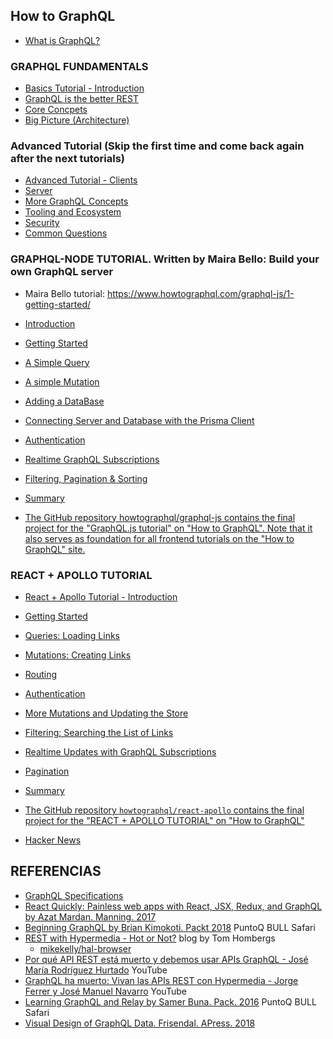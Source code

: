 
## How to GraphQL

* [What is GraphQL?](https://youtu.be/X3QM6Ap6u-4)

###  GRAPHQL FUNDAMENTALS

* [Basics Tutorial - Introduction](https://www.howtographql.com/basics/0-introduction/)
* [GraphQL is the better REST](https://www.howtographql.com/basics/1-graphql-is-the-better-rest/)
* [Core Concpets](https://www.howtographql.com/basics/2-core-concepts/)
* [Big Picture (Architecture)](https://www.howtographql.com/basics/3-big-picture/)

### Advanced Tutorial (Skip the first time and come back again after the next tutorials)

* [Advanced Tutorial - Clients](https://www.howtographql.com/advanced/0-clients/)
* [Server](https://www.howtographql.com/advanced/1-server/)
* [More GraphQL Concepts](https://www.howtographql.com/advanced/2-more-graphql-concepts/)
* [Tooling and Ecosystem](https://www.howtographql.com/advanced/3-[[tooling-and-ecosystem/)
* [Security](https://www.howtographql.com/advanced/4-security/)
* [Common Questions](https://www.howtographql.com/advanced/5-common-questions/)

### GRAPHQL-NODE TUTORIAL. Written by Maira Bello: Build your own GraphQL server

* Maira Bello tutorial: <https://www.howtographql.com/graphql-js/1-getting-started/>
* [Introduction](https://www.howtographql.com/graphql-js/0-introduction/)
* [Getting Started](https://www.howtographql.com/graphql-js/1-getting-started/)
* [A Simple Query](https://www.howtographql.com/graphql-js/2-a-simple-query/)
* [A simple Mutation](https://www.howtographql.com/graphql-js/3-a-simple-mutation/)
* [Adding a DataBase](https://www.howtographql.com/graphql-js/4-adding-a-database/)
* [Connecting Server and Database with the Prisma Client](https://www.howtographql.com/graphql-js/5-connecting-server-and-database/)
* [Authentication](https://www.howtographql.com/graphql-js/6-authentication/)
* [Realtime GraphQL Subscriptions](https://www.howtographql.com/graphql-js/7-subscriptions/)
* [Filtering, Pagination & Sorting](https://www.howtographql.com/graphql-js/8-filtering-pagination-and-sorting/)
* [Summary](https://www.howtographql.com/graphql-js/9-summary/)

* [The GitHub repository howtographql/graphql-js contains the final project for the "GraphQL.js tutorial" on "How to GraphQL". Note that it also serves as foundation for all frontend tutorials on the "How to GraphQL" site. ](https://github.com/howtographql/graphql-js)

### REACT + APOLLO TUTORIAL

* [React + Apollo Tutorial - Introduction](https://www.howtographql.com/react-apollo/0-introduction/)
* [Getting Started](https://www.howtographql.com/react-apollo/1-getting-started/)
* [Queries: Loading Links](https://www.howtographql.com/react-apollo/2-queries-loading-links/)
* [Mutations: Creating Links](https://www.howtographql.com/react-apollo/3-mutations-creating-links/)
* [Routing](https://www.howtographql.com/react-apollo/4-routing/)
* [Authentication](https://www.howtographql.com/react-apollo/5-authentication/)
* [More Mutations and Updating the Store](https://www.howtographql.com/react-apollo/6-more-mutations-and-updating-the-store/)
* [Filtering: Searching the List of Links](https://www.howtographql.com/react-apollo/7-filtering-searching-the-list-of-links/)
* [Realtime Updates with GraphQL Subscriptions](https://www.howtographql.com/react-apollo/8-subscriptions/)
* [Pagination](https://www.howtographql.com/react-apollo/9-pagination/)
* [Summary](https://www.howtographql.com/react-apollo/10-summary/)

* [The GitHub repository `howtographql/react-apollo` contains the final project for the "REACT + APOLLO TUTORIAL" on "How to GraphQL"](https://github.com/howtographql/react-apollo)
* [Hacker News](https://news.ycombinator.com/)

## REFERENCIAS

* [GraphQL Specifications](https://graphql.github.io/graphql-spec/)
* [React Quickly: Painless web apps with React, JSX, Redux, and GraphQL by Azat Mardan. Manning. 2017](https://proquest-safaribooksonline-com.accedys2.bbtk.ull.es/book/programming/javascript/9781617293344/about-this-book/kindle_split_009_html)
* [Beginning GraphQL by Brian Kimokoti.  Packt 2018](https://proquest-safaribooksonline-com.accedys2.bbtk.ull.es/book/web-development/9781789610543) PuntoQ BULL Safari
* [REST with Hypermedia - Hot or Not?](https://reflectoring.io/rest-hypermedia/) blog by Tom Hombergs
  - [mikekelly/hal-browser](https://github.com/mikekelly/hal-browser)
* [Por qué API REST está muerto y debemos usar APIs GraphQL - José María Rodríguez Hurtado](https://youtu.be/cUIhcgtMvGc) YouTube
* [GraphQL ha muerto: Vivan las APIs REST con Hypermedia - Jorge Ferrer y José Manuel Navarro](https://youtu.be/yr7Tvr9dVNY) YouTube
* [Learning GraphQL and Relay by Samer Buna. Pack. 2016](https://proquest-safaribooksonline-com.accedys2.bbtk.ull.es/9781786465757) PuntoQ BULL Safari
* [Visual Design of GraphQL Data. Frisendal. APress. 2018](https://link-springer-com.accedys2.bbtk.ull.es/content/pdf/10.1007%2F978-1-4842-3904-9.pdf)
